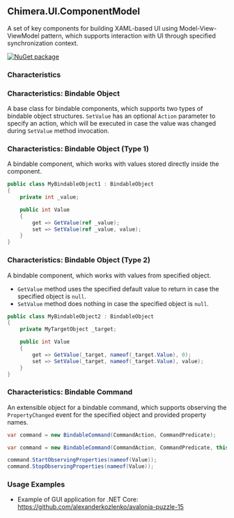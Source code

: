 ## Chimera.UI.ComponentModel

A set of key components for building XAML-based UI using Model-View-ViewModel pattern, which supports interaction with UI through specified synchronization context.

[![NuGet package](https://img.shields.io/nuget/v/Chimera.UI.ComponentModel.svg?style=flat-square)](https://www.nuget.org/packages/Chimera.UI.ComponentModel)

### Characteristics
### Characteristics: Bindable Object

A base class for bindable components, which supports two types of bindable object structures. `SetValue` has an optional `Action` parameter to specify an action, which will be executed in case the value was changed during `SetValue` method invocation.

### Characteristics: Bindable Object (Type 1)

A bindable component, which works with values stored directly inside the component.

```cs
public class MyBindableObject1 : BindableObject
{
    private int _value;

    public int Value
    {
        get => GetValue(ref _value);
        set => SetValue(ref _value, value);
    }
}
```

### Characteristics: Bindable Object (Type 2)

A bindable component, which works with values from specified object.

- `GetValue` method uses the specified default value to return in case the specified object is `null`.
- `SetValue` method does nothing in case the specified object is `null`.

```cs
public class MyBindableObject2 : BindableObject
{
    private MyTargetObject _target;

    public int Value
    {
        get => GetValue(_target, nameof(_target.Value), 0);
        set => SetValue(_target, nameof(_target.Value), value);
    }
}
```

### Characteristics: Bindable Command

An extensible object for a bindable command, which supports observing the `PropertyChanged` event for the specified object and provided property names.

```cs
var command = new BindableCommand(CommandAction, CommandPredicate);
```
```cs
var command = new BindableCommand(CommandAction, CommandPredicate, this);

command.StartObservingProperties(nameof(Value));
command.StopObservingProperties(nameof(Value));
```

### Usage Examples

- Example of GUI application for .NET Core: https://github.com/alexanderkozlenko/avalonia-puzzle-15
